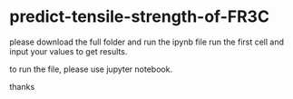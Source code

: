 # predict-tensile-strength-of-FR3C
please download the full folder and run the ipynb file 
run the first cell and input your values to get results.

to run the file, please use jupyter notebook.

thanks
